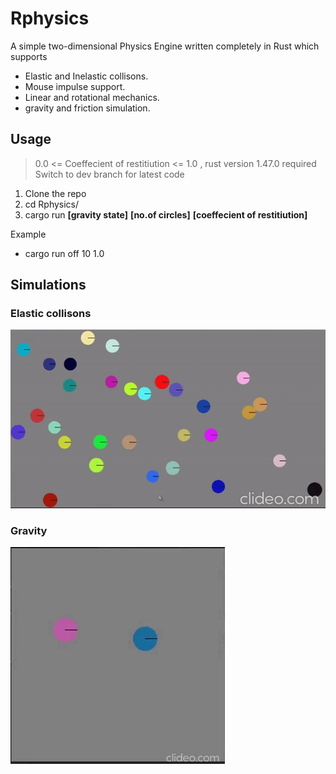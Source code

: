 # Rphysics
A simple two-dimensional Physics Engine written completely in Rust which supports
* Elastic and Inelastic collisons.
* Mouse impulse support.
* Linear and rotational mechanics.
* gravity and friction simulation.


## Usage

> 0.0 <= Coeffecient of restitiution <= 1.0 , rust version 1.47.0 required 
> Switch to dev branch for latest code

1. Clone the repo
2. cd Rphysics/
3. cargo run **[gravity state]** **[no.of circles]** **[coeffecient of restitiution]**

Example 

* cargo run off 10 1.0

## Simulations

### Elastic collisons
![Elastic Collisons](/gifs/collision.gif)
### Gravity
![Gravity](/gifs/gravity.gif)
